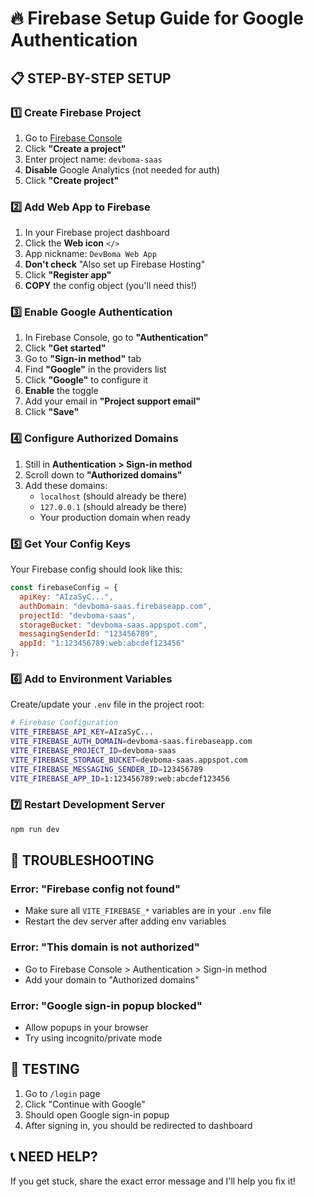 # 🔥 Firebase Setup Guide for Google Authentication

## 📋 **STEP-BY-STEP SETUP**

### 1️⃣ **Create Firebase Project**
1. Go to [Firebase Console](https://console.firebase.google.com)
2. Click **"Create a project"**
3. Enter project name: `devboma-saas`
4. **Disable** Google Analytics (not needed for auth)
5. Click **"Create project"**

### 2️⃣ **Add Web App to Firebase**
1. In your Firebase project dashboard
2. Click the **Web icon** `</>`
3. App nickname: `DevBoma Web App`
4. **Don't check** "Also set up Firebase Hosting"
5. Click **"Register app"**
6. **COPY** the config object (you'll need this!)

### 3️⃣ **Enable Google Authentication**
1. In Firebase Console, go to **"Authentication"**
2. Click **"Get started"**
3. Go to **"Sign-in method"** tab
4. Find **"Google"** in the providers list
5. Click **"Google"** to configure it
6. **Enable** the toggle
7. Add your email in **"Project support email"**
8. Click **"Save"**

### 4️⃣ **Configure Authorized Domains**
1. Still in **Authentication > Sign-in method**
2. Scroll down to **"Authorized domains"**
3. Add these domains:
   - `localhost` (should already be there)
   - `127.0.0.1` (should already be there)
   - Your production domain when ready

### 5️⃣ **Get Your Config Keys**
Your Firebase config should look like this:
```javascript
const firebaseConfig = {
  apiKey: "AIzaSyC...",
  authDomain: "devboma-saas.firebaseapp.com",
  projectId: "devboma-saas",
  storageBucket: "devboma-saas.appspot.com",
  messagingSenderId: "123456789",
  appId: "1:123456789:web:abcdef123456"
};
```

### 6️⃣ **Add to Environment Variables**
Create/update your `.env` file in the project root:
```bash
# Firebase Configuration
VITE_FIREBASE_API_KEY=AIzaSyC...
VITE_FIREBASE_AUTH_DOMAIN=devboma-saas.firebaseapp.com
VITE_FIREBASE_PROJECT_ID=devboma-saas
VITE_FIREBASE_STORAGE_BUCKET=devboma-saas.appspot.com
VITE_FIREBASE_MESSAGING_SENDER_ID=123456789
VITE_FIREBASE_APP_ID=1:123456789:web:abcdef123456
```

### 7️⃣ **Restart Development Server**
```bash
npm run dev
```

## 🚨 **TROUBLESHOOTING**

### **Error: "Firebase config not found"**
- Make sure all `VITE_FIREBASE_*` variables are in your `.env` file
- Restart the dev server after adding env variables

### **Error: "This domain is not authorized"**
- Go to Firebase Console > Authentication > Sign-in method
- Add your domain to "Authorized domains"

### **Error: "Google sign-in popup blocked"**
- Allow popups in your browser
- Try using incognito/private mode

## 🎯 **TESTING**
1. Go to `/login` page
2. Click "Continue with Google"
3. Should open Google sign-in popup
4. After signing in, you should be redirected to dashboard

## 📞 **NEED HELP?**
If you get stuck, share the exact error message and I'll help you fix it!
